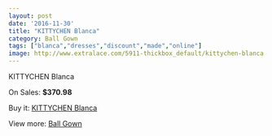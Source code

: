 ```yaml
---
layout: post
date: '2016-11-30'
title: "KITTYCHEN Blanca"
category: Ball Gown
tags: ["blanca","dresses","discount","made","online"]
image: http://www.extralace.com/5911-thickbox_default/kittychen-blanca.jpg
---
```

KITTYCHEN Blanca

On Sales: **$370.98**
<a href="https://www.extralace.com/ball-gown/2810-kittychen-blanca.html"><amp-img layout="responsive" width="600" height="600" src="//www.extralace.com/5911-thickbox_default/kittychen-blanca.jpg" alt="KITTYCHEN Blanca 0" /></a>
<a href="https://www.extralace.com/ball-gown/2810-kittychen-blanca.html"><amp-img layout="responsive" width="600" height="600" src="//www.extralace.com/5912-thickbox_default/kittychen-blanca.jpg" alt="KITTYCHEN Blanca 1" /></a>

Buy it: [KITTYCHEN Blanca](https://www.extralace.com/ball-gown/2810-kittychen-blanca.html "KITTYCHEN Blanca")

View more: [Ball Gown](https://www.extralace.com/3-ball-gown "Ball Gown")